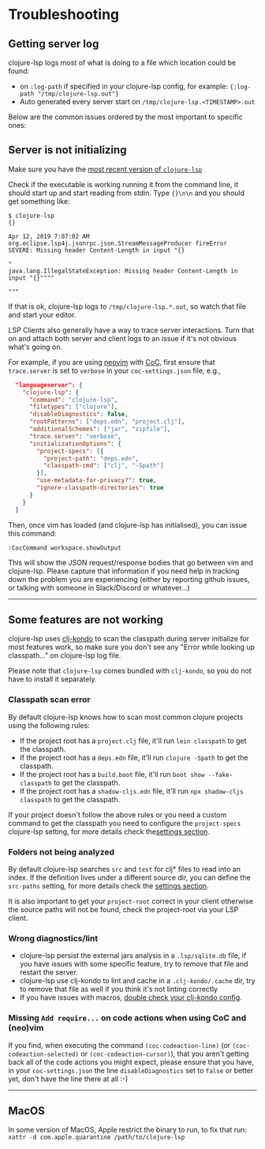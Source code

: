 # Troubleshooting

## Getting server log

clojure-lsp logs most of what is doing to a file which location could be found:

- on `:log-path` if specified in your clojure-lsp config, for example: `{:log-path "/tmp/clojure-lsp.out"}`
- Auto generated every server start on `/tmp/clojure-lsp.<TIMESTAMP>.out`

Below are the common issues ordered by the most important to specific ones:

## Server is not initializing

Make sure you have the [most recent version of `clojure-lsp`](https://clojure-lsp.github.io/clojure-lsp/installation/#native-binary-recommended)

Check if the executable is working running it from the command line, it should start up and start reading from stdin.
Type `{}\n\n` and you should get something like:

```
$ clojure-lsp
{}

Apr 12, 2019 7:07:02 AM org.eclipse.lsp4j.jsonrpc.json.StreamMessageProducer fireError
SEVERE: Missing header Content-Length in input "{}

"
java.lang.IllegalStateException: Missing header Content-Length in input "{}""""

"""
```

If that is ok, clojure-lsp logs to `/tmp/clojure-lsp.*.out`, so watch that file and start your editor.

LSP Clients also generally have a way to trace server interactions. Turn that on and attach both server and client logs to an issue if it's not obvious what's going on.

For example, if you are using [neovim](https://neovim.io/) with
[CoC](https://github.com/neoclide/coc.nvim), first ensure that
`trace.server` is set to `verbose` in your `coc-settings.json` file,
e.g.,

```json
  "languageserver": {
    "clojure-lsp": {
      "command": "clojure-lsp",
      "filetypes": ["clojure"],
      "disableDiagnostics": false,
      "rootPatterns": ["deps.edn", "project.clj"],
      "additionalSchemes": ["jar", "zipfile"],
      "trace.server": "verbose",
      "initializationOptions": {
        "project-specs": [{
          "project-path": "deps.edn",
          "classpath-cmd": ["clj", "-Spath"]
        }],
        "use-metadata-for-privacy?": true,
        "ignore-classpath-directories": true
      }
    }
  }
```

Then, once vim has loaded (and clojure-lsp has initialised), you can
issue this command:

`:CocCommand workspace.showOutput`

This will show the JSON request/response bodies that go between vim
and clojure-lsp. Please capture that information if you need help in
tracking down the problem you are experiencing (either by reporting
github issues, or talking with someone in Slack/Discord or
whatever...)

---

## Some features are not working

clojure-lsp uses [clj-kondo](https://github.com/clj-kondo/clj-kondo) to scan the classpath
during server initialize for most features work, so make sure you don't see any "Error while looking up classpath..." on clojure-lsp log file.

Please note that `clojure-lsp` comes bundled with `clj-kondo`, so you do not have to install it separately.

### Classpath scan error

By default clojure-lsp knows how to scan most common clojure projects using the following rules:

- If the project root has a `project.clj` file, it'll run `lein classpath` to get the classpath.
- If the project root has a `deps.edn` file, it'll run `clojure -Spath` to get the classpath.
- If the project root has a `build.boot` file, it'll run `boot show --fake-classpath` to get the classpath.
- If the project root has a `shadow-cljs.edn` file, it'll run `npx shadow-cljs classpath` to get the classpath.

If your project doesn't follow the above rules or you need a custom command to get the classpath you need to configure the `project-specs` clojure-lsp setting, for more details check the[settings section](https://clojure-lsp.github.io/clojure-lsp/settings/).

### Folders not being analyzed

By default clojure-lsp searches `src` and `test` for clj* files to read into an index.
If the definition lives under a different source dir, you can define the `src-paths` setting, for more details check the [settings section](https://clojure-lsp.github.io/clojure-lsp/settings/).

It is also important to get your `project-root` correct in your client otherwise the source paths will not be found, check the project-root via your LSP client.

### Wrong diagnostics/lint

- clojure-lsp persist the external jars analysis in a `.lsp/sqlite.db` file, if you have issues with some specific feature,
try to remove that file and restart the server.
- clojure-lsp use clj-kondo to lint and cache in a `.clj-kondo/.cache` dir, try to remove that file as well if you think it's not linting correctly
- If you have issues with macros, [double check your clj-kondo config](https://github.com/clj-kondo/clj-kondo/blob/master/doc/config.md#unrecognized-macros).

### Missing `Add require...` on code actions when using CoC and (neo)vim

If you find, when executing the command
`(coc-codeaction-line)` (or `(coc-codeaction-selected)` or
`(coc-codeaction-cursor)`), that you aren't getting back
all of the code actions you might expect, please ensure that you have,
in your `coc-settings.json` the line `disableDiagnostics` set to
`false` or better yet, don't have the line there at all :-)

---
## MacOS

In some version of MacOS, Apple restrict the binary to run, to fix that run: `xattr -d com.apple.quarantine /path/to/clojure-lsp`
